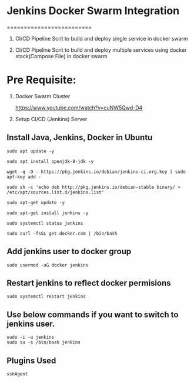 # Jenkins Docker Swarm Integration
=========================

1) CI/CD Pipeline Scrit to build and deploy single service in docker swarm


2) CI/CD Pipeline Scrit to build and deploy multiple services using docker stack(Compose File) in docker swarm


Pre Requisite:
==========

1) Docker Swarm Cluster
  
   https://www.youtube.com/watch?v=cuNW5Qwd-D4
  
2)  Setup CI/CD (Jenkins) Server   

## Install Java, Jenkins, Docker in Ubuntu
```
sudo apt update -y

sudo apt install openjdk-8-jdk -y

wget -q -O - https://pkg.jenkins.io/debian/jenkins-ci.org.key | sudo apt-key add -

sudo sh -c 'echo deb http://pkg.jenkins.io/debian-stable binary/ > /etc/apt/sources.list.d/jenkins.list'

sudo apt-get update -y

sudo apt-get install jenkins -y

sudo systemctl status jenkins

sudo curl -fsSL get.docker.com | /bin/bash
```

## Add jenkins user to docker group
```
sudo usermod -aG docker jenkins
```

## Restart jenkins to reflect docker permisions
```
sudo systemctl restart jenkins
```

## Use below commands if you want to switch to jenkins user.
```
sudo -i -u jenkins
sudo su -s /bin/bash jenkins
```

## Plugins Used
```
sshAgent
```
